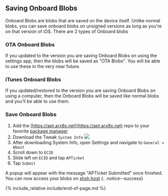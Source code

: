 ## Saving Onboard Blobs

Onboard Blobs are blobs that are saved on the device itself. Unlike normal blobs, you can save onboard blobs on unsigned versions as long as you're on that version of iOS. There are 2 types of Onboard blobs


### OTA Onboard Blobs 
If you updated to the version you are saving Onboard Blobs on using the settings app, then the blobs will be saved as "OTA Blobs". You will be able to use these in the very near future.

### iTunes Onboard Blobs 
If you updated/restored to the version you are saving Onboard Blobs on using a computer, then the Onboard Blobs will be saved like normal blobs and you'll be able to use them.

### Save Onboard Blobs

1. Add the [https://apt.arx8x.net](https://apt.arx8x.net) repo to your favorite [package manager](package-managers)
2. Download the Tweak `System Info`
![](https://imgur.com/a/g8XZPrM)
3. After downloading System Info, open Settings and navigate to `General > About` 
4. Scroll down to `ECID`
5. Slide left on `ECID` and tap `APTicket`
4. Tap `Submit`

A popup will appear with the message "APTicket Submitted" once finished. You can now access your blobs on [shsh.host](https://shsh.host)
{: .notice--success}

{% include_relative include/end-of-page.md %}